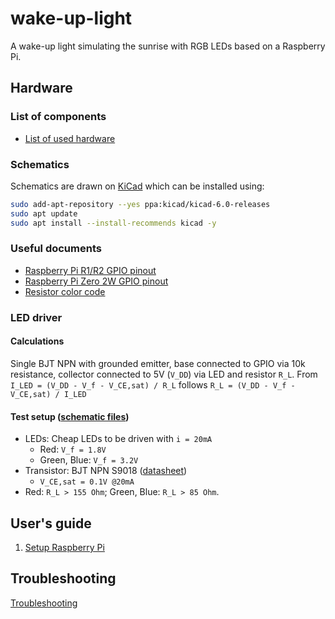 # wake-up-light
A wake-up light simulating the sunrise with RGB LEDs based on a Raspberry Pi.

## Hardware

### List of components
- [List of used hardware](theory/MATERIAL.md)

### Schematics
Schematics are drawn on [KiCad](https://www.kicad.org/download/ubuntu/) which can be installed using:
```bash
sudo add-apt-repository --yes ppa:kicad/kicad-6.0-releases
sudo apt update
sudo apt install --install-recommends kicad -y
```

### Useful documents
- [Raspberry Pi R1/R2 GPIO pinout](datasheets/raspberrypi_R1_R2_gpio_pinout.png)
- [Raspberry Pi Zero 2W GPIO pinout](datasheets/RaspberryPi_zero_2_w_gpio_pinout.webp)
- [Resistor color code](datasheets/resistor_color_code.png)

### LED driver
#### Calculations
Single BJT NPN with grounded emitter, base connected to GPIO via 10k resistance, collector connected to 5V (`V_DD`) via LED and resistor `R_L`.
From `I_LED = (V_DD - V_f - V_CE,sat) / R_L` follows `R_L = (V_DD - V_f - V_CE,sat) / I_LED`

#### Test setup ([schematic files](schematics/test-setup))
- LEDs: Cheap LEDs to be driven with `i = 20mA`
  - Red: `V_f = 1.8V`
  - Green, Blue: `V_f = 3.2V`
- Transistor: BJT NPN S9018 ([datasheet](datasheets/BJT_NPN_S9018.pdf))
  - `V_CE,sat = 0.1V @20mA`
- Red: `R_L > 155 Ohm`; Green, Blue: `R_L > 85 Ohm`.

## User's guide
1. [Setup Raspberry Pi](theory/SETUP-RASPBERRY-PI.md)

## Troubleshooting
[Troubleshooting](theory/TROUBLESHOOTING.md)
